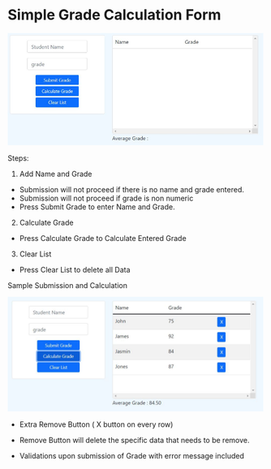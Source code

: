 # Simple Grade Calculation Form

![image info](screenshot/1.JPG)

Steps:

1. Add Name and Grade
 - Submission will not proceed if there is no name and grade entered.
 - Submission will not proceed if grade is non numeric
 - Press Submit Grade to enter Name and Grade.

2. Calculate Grade
 - Press Calculate Grade to Calculate Entered Grade

3. Clear List
 - Press Clear List to delete all Data

Sample Submission and Calculation

![image info](screenshot/2.JPG)

* Extra
Remove Button ( X button on every row)
- Remove Button will delete the specific data that needs to be remove.

- Validations upon submission of Grade with error message included
